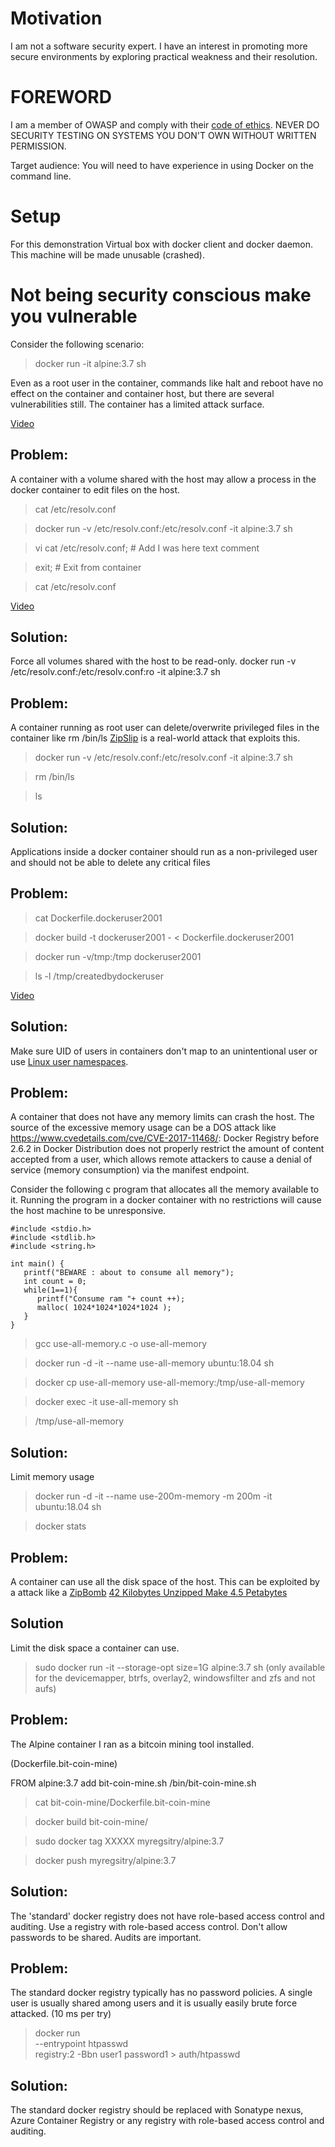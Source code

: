 
# Motivation

I am not a software security expert. I have an interest in promoting more secure environments by exploring practical weakness and their resolution.

# FOREWORD

I am a member of OWASP and comply with their [code of ethics](https://www.owasp.org/index.php/About_The_Open_Web_Application_Security_Project#Code_of_Ethics).
NEVER DO SECURITY TESTING ON SYSTEMS YOU DON'T OWN WITHOUT WRITTEN PERMISSION.

Target audience: You will need to have experience in using Docker on the command line.

# Setup

For this demonstration
Virtual box with docker client and docker daemon. This machine will be made unusable (crashed).


# Not being security conscious make you vulnerable

Consider the following scenario:
> docker run -it alpine:3.7 sh

Even as a root user in the container, commands like halt and reboot have no effect on the container and container host, but there are several vulnerabilities still.
The container has a limited attack surface.

[Video](videos/senario_haltshutdownrm.m4v)

## Problem:

A container with a volume shared with the host may allow a process in the docker container to edit files on the host.

> cat /etc/resolv.conf

> docker run -v /etc/resolv.conf:/etc/resolv.conf  -it alpine:3.7 sh

> vi cat /etc/resolv.conf; # Add I was here text comment

> exit; # Exit from container

> cat /etc/resolv.conf

[Video](videos/senario_rootisbadforhostvolumes.m4v)

## Solution:

Force all volumes shared with the host to be read-only. docker run -v /etc/resolv.conf:/etc/resolv.conf:ro  -it alpine:3.7 sh

## Problem:

A container running as root user can delete/overwrite privileged files in the container like rm /bin/ls
[ZipSlip](https://github.com/snyk/zip-slip-vulnerability) is a real-world attack that exploits this.

> docker run -v /etc/resolv.conf:/etc/resolv.conf  -it alpine:3.7 sh

> rm /bin/ls

> ls

## Solution:

Applications inside a docker container should run as a non-privileged user and should not be able to delete any critical files

## Problem:

> cat Dockerfile.dockeruser2001

> docker build -t dockeruser2001  - < Dockerfile.dockeruser2001

> docker run -v/tmp:/tmp  dockeruser2001

> ls -l /tmp/createdbydockeruser 

[Video](videos/senario_uuid.m4v)

## Solution:

Make sure UID of users in containers don't map to an unintentional user or use [Linux user namespaces](https://docs.docker.com/engine/security/userns-remap/).

## Problem:

A container that does not have any memory limits can crash the host. The source of the excessive memory usage can be a DOS attack like https://www.cvedetails.com/cve/CVE-2017-11468/: Docker Registry before 2.6.2 in Docker Distribution does not properly restrict the amount of content accepted from a user, which allows remote attackers to cause a denial of service (memory consumption) via the manifest endpoint. 

Consider the following c program that allocates all the memory available to it. Running the program in a docker container with no restrictions will cause the host machine to be unresponsive.

    #include <stdio.h>
    #include <stdlib.h>
    #include <string.h>

    int main() {
       printf("BEWARE : about to consume all memory");
       int count = 0;
       while(1==1){
          printf("Consume ram "+ count ++);
          malloc( 1024*1024*1024*1024 );
       }
    }

> gcc use-all-memory.c -o use-all-memory

> docker run -d -it --name use-all-memory ubuntu:18.04 sh

> docker cp use-all-memory use-all-memory:/tmp/use-all-memory

> docker exec -it use-all-memory sh

> /tmp/use-all-memory


## Solution:

Limit memory usage 

> docker run -d -it --name use-200m-memory -m 200m -it ubuntu:18.04 sh

> docker stats

## Problem:

A container can use all the disk space of the host. This can be exploited by a attack like a [ZipBomb](https://en.wikipedia.org/wiki/Zip_bomb) [42 Kilobytes Unzipped Make 4.5 Petabytes](https://www.ghacks.net/2008/07/27/42-kilobytes-unzipped-make-45-petabytes/)

## Solution

Limit the disk space a container can use.

> sudo docker run -it --storage-opt size=1G alpine:3.7 sh
(only available for the devicemapper, btrfs, overlay2, windowsfilter and zfs and not aufs)

## Problem:

The Alpine container I ran as a bitcoin mining tool installed.

(Dockerfile.bit-coin-mine)

  FROM alpine:3.7
  add bit-coin-mine.sh /bin/bit-coin-mine.sh

> cat bit-coin-mine/Dockerfile.bit-coin-mine

> docker build bit-coin-mine/

> sudo docker tag XXXXX  myregsitry/alpine:3.7

> docker push  myregsitry/alpine:3.7

## Solution:

The 'standard' docker registry does not have role-based access control and auditing.
Use a registry with role-based access control. Don't allow passwords to be shared. Audits are important.

## Problem:

The standard docker registry typically has no password policies. A single user is usually shared among users and it is usually easily brute force attacked. (10 ms per try) 

> docker run \
  --entrypoint htpasswd \
  registry:2 -Bbn user1 password1 > auth/htpasswd

## Solution:

The standard docker registry should be replaced with Sonatype nexus, Azure Container Registry or any registry with role-based access control and auditing.




